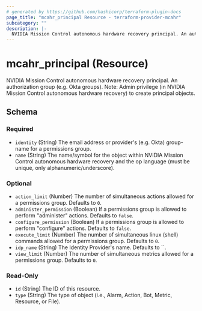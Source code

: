 ```yaml
---
# generated by https://github.com/hashicorp/terraform-plugin-docs
page_title: "mcahr_principal Resource - terraform-provider-mcahr"
subcategory: ""
description: |-
  NVIDIA Mission Control autonomous hardware recovery principal. An authorization group (e.g. Okta groups). Note: Admin privilege (in NVIDIA Mission Control autonomous hardware recovery) to create principal objects.
---
```


# mcahr_principal (Resource)

NVIDIA Mission Control autonomous hardware recovery principal. An authorization group (e.g. Okta groups). Note: Admin privilege (in NVIDIA Mission Control autonomous hardware recovery) to create principal objects.



<!-- schema generated by tfplugindocs -->
## Schema

### Required

- `identity` (String) The email address or provider's (e.g. Okta) group-name for a permissions group.
- `name` (String) The name/symbol for the object within NVIDIA Mission Control autonomous hardware recovery and the op language (must be unique, only alphanumeric/underscore).

### Optional

- `action_limit` (Number) The number of simultaneous actions allowed for a permissions group. Defaults to `0`.
- `administer_permission` (Boolean) If a permissions group is allowed to perform "administer" actions. Defaults to `false`.
- `configure_permission` (Boolean) If a permissions group is allowed to perform "configure" actions. Defaults to `false`.
- `execute_limit` (Number) The number of simultaneous linux (shell) commands allowed for a permissions group. Defaults to `0`.
- `idp_name` (String) The Identity Provider's name. Defaults to ``.
- `view_limit` (Number) The number of simultaneous metrics allowed for a permissions group. Defaults to `0`.

### Read-Only

- `id` (String) The ID of this resource.
- `type` (String) The type of object (i.e., Alarm, Action, Bot, Metric, Resource, or File).
